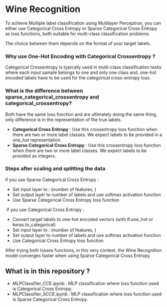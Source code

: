 # Wine Recognition

To achieve Multiple label classification using Multilayer Perceptron, you can either use Categorical Cross Entropy or Sparse Categorical Cross Entropy as loss functions, both suitable for multi-class classification problems.

The choice between them depends on the format of your target labels.
​
​
### Why use One-Hot Encoding with Categorical Crossentropy ?
Categorical Crossentropy is typically used in multi-class classification tasks where each input sample belongs to one and only one class and, one-hot encoded labels have to be used for the categorical cross-entropy loss.
​
### What is the difference between sparse_categorical_crossentropy and categorical_crossentropy?
Both have the same loss function and are ultimately doing the same thing, only difference is in the representation of the true labels.
​
- **Categorical Cross Entropy** : Use this crossentropy loss function when there are two or more label classes. We expect labels to be provided in a one_hot representation.
- **Sparse Categorical Cross Entropy** : Use this crossentropy loss function when there are two or more label classes. We expect labels to be provided as integers.


### Steps after scaling and splitting the data

if you use Sparse Categorical Cross Entropy :

- Set input layer to : (number of features, )
- Set output layer to number of labels and use softmax activation function
- Use Sparse Categorical Cross Entropy loss function

​
if you use Categorical Cross Entropy :

- Convert target labels to one-hot encoded vectors (with tf.one_hot or keras.to_categorical)
- Set input layer to : (number of features, )
- Set output layer to number of labels and use softmax activation function
- Use Categorical Cross Entropy loss function

After trying both losses functions, in this very context, the Wine Recognition model converges faster when using Sparse Categorical Cross Entropy.
​
## What is in this repository ?

* MLPClassifier_CCE.ipynb : MLP classification where loss function used is Categorical Cross Entropy.
* MLPClassifier_SCCE.ipynb : MLP classification where loss function used is Sparse Categorical Cross Entropy.
